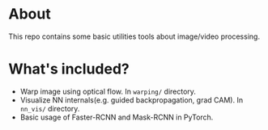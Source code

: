 # About
This repo contains some basic utilities tools about image/video processing.

# What's included?
- Warp image using optical flow. In `warping/` directory.
- Visualize NN internals(e.g. guided backpropagation, grad CAM). In `nn_vis/` directory.
- Basic usage of Faster-RCNN and Mask-RCNN in PyTorch.